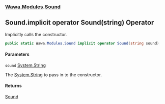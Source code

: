 ### [Wawa.Modules](Wawa.Modules.md 'Wawa.Modules').[Sound](Sound.md 'Wawa.Modules.Sound')

## Sound.implicit operator Sound(string) Operator

Implicitly calls the constructor.

```csharp
public static Wawa.Modules.Sound implicit operator Sound(string sound);
```
#### Parameters

<a name='Wawa.Modules.Sound.op_ImplicitWawa.Modules.Sound(string).sound'></a>

`sound` [System.String](https://docs.microsoft.com/en-us/dotnet/api/System.String 'System.String')

The [System.String](https://docs.microsoft.com/en-us/dotnet/api/System.String 'System.String') to pass in to the constructor.

#### Returns
[Sound](Sound.md 'Wawa.Modules.Sound')
